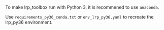 To make lrp_toolbox run with Python 3, it is recommened to use `anaconda`.

Use `requirements_py36_conda.txt` or `env_lrp_py36.yaml` to recreate the lrp_py36 environment.
